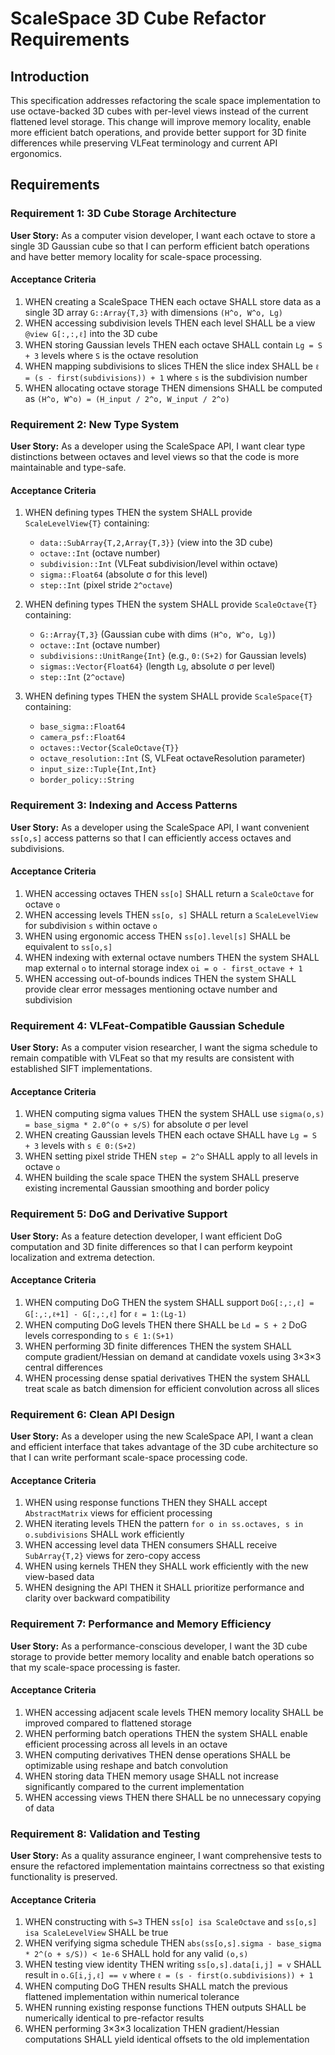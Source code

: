 # ScaleSpace 3D Cube Refactor Requirements

## Introduction

This specification addresses refactoring the scale space implementation to use octave-backed 3D cubes with per-level views instead of the current flattened level storage. This change will improve memory locality, enable more efficient batch operations, and provide better support for 3D finite differences while preserving VLFeat terminology and current API ergonomics.

## Requirements

### Requirement 1: 3D Cube Storage Architecture

**User Story:** As a computer vision developer, I want each octave to store a single 3D Gaussian cube so that I can perform efficient batch operations and have better memory locality for scale-space processing.

#### Acceptance Criteria

1. WHEN creating a ScaleSpace THEN each octave SHALL store data as a single 3D array `G::Array{T,3}` with dimensions `(H^o, W^o, Lg)`
2. WHEN accessing subdivision levels THEN each level SHALL be a view `@view G[:,:,ℓ]` into the 3D cube
3. WHEN storing Gaussian levels THEN each octave SHALL contain `Lg = S + 3` levels where `S` is the octave resolution
4. WHEN mapping subdivisions to slices THEN the slice index SHALL be `ℓ = (s - first(subdivisions)) + 1` where `s` is the subdivision number
5. WHEN allocating octave storage THEN dimensions SHALL be computed as `(H^o, W^o) = (H_input / 2^o, W_input / 2^o)`

### Requirement 2: New Type System

**User Story:** As a developer using the ScaleSpace API, I want clear type distinctions between octaves and level views so that the code is more maintainable and type-safe.

#### Acceptance Criteria

1. WHEN defining types THEN the system SHALL provide `ScaleLevelView{T}` containing:
   - `data::SubArray{T,2,Array{T,3}}` (view into the 3D cube)
   - `octave::Int` (octave number)
   - `subdivision::Int` (VLFeat subdivision/level within octave)
   - `sigma::Float64` (absolute σ for this level)
   - `step::Int` (pixel stride `2^octave`)

2. WHEN defining types THEN the system SHALL provide `ScaleOctave{T}` containing:
   - `G::Array{T,3}` (Gaussian cube with dims `(H^o, W^o, Lg)`)
   - `octave::Int` (octave number)
   - `subdivisions::UnitRange{Int}` (e.g., `0:(S+2)` for Gaussian levels)
   - `sigmas::Vector{Float64}` (length `Lg`, absolute σ per level)
   - `step::Int` (`2^octave`)

3. WHEN defining types THEN the system SHALL provide `ScaleSpace{T}` containing:
   - `base_sigma::Float64`
   - `camera_psf::Float64`
   - `octaves::Vector{ScaleOctave{T}}`
   - `octave_resolution::Int` (S, VLFeat octaveResolution parameter)
   - `input_size::Tuple{Int,Int}`
   - `border_policy::String`

### Requirement 3: Indexing and Access Patterns

**User Story:** As a developer using the ScaleSpace API, I want convenient `ss[o,s]` access patterns so that I can efficiently access octaves and subdivisions.

#### Acceptance Criteria

1. WHEN accessing octaves THEN `ss[o]` SHALL return a `ScaleOctave` for octave `o`
2. WHEN accessing levels THEN `ss[o, s]` SHALL return a `ScaleLevelView` for subdivision `s` within octave `o`
3. WHEN using ergonomic access THEN `ss[o].level[s]` SHALL be equivalent to `ss[o,s]`
4. WHEN indexing with external octave numbers THEN the system SHALL map external `o` to internal storage index `oi = o - first_octave + 1`
5. WHEN accessing out-of-bounds indices THEN the system SHALL provide clear error messages mentioning octave number and subdivision

### Requirement 4: VLFeat-Compatible Gaussian Schedule

**User Story:** As a computer vision researcher, I want the sigma schedule to remain compatible with VLFeat so that my results are consistent with established SIFT implementations.

#### Acceptance Criteria

1. WHEN computing sigma values THEN the system SHALL use `sigma(o,s) = base_sigma * 2.0^(o + s/S)` for absolute σ per level
2. WHEN creating Gaussian levels THEN each octave SHALL have `Lg = S + 3` levels with `s ∈ 0:(S+2)`
3. WHEN setting pixel stride THEN `step = 2^o` SHALL apply to all levels in octave `o`
4. WHEN building the scale space THEN the system SHALL preserve existing incremental Gaussian smoothing and border policy

### Requirement 5: DoG and Derivative Support

**User Story:** As a feature detection developer, I want efficient DoG computation and 3D finite differences so that I can perform keypoint localization and extrema detection.

#### Acceptance Criteria

1. WHEN computing DoG THEN the system SHALL support `DoG[:,:,ℓ] = G[:,:,ℓ+1] - G[:,:,ℓ]` for `ℓ = 1:(Lg-1)`
2. WHEN computing DoG levels THEN there SHALL be `Ld = S + 2` DoG levels corresponding to `s ∈ 1:(S+1)`
3. WHEN performing 3D finite differences THEN the system SHALL compute gradient/Hessian on demand at candidate voxels using 3×3×3 central differences
4. WHEN processing dense spatial derivatives THEN the system SHALL treat scale as batch dimension for efficient convolution across all slices

### Requirement 6: Clean API Design

**User Story:** As a developer using the new ScaleSpace API, I want a clean and efficient interface that takes advantage of the 3D cube architecture so that I can write performant scale-space processing code.

#### Acceptance Criteria

1. WHEN using response functions THEN they SHALL accept `AbstractMatrix` views for efficient processing
2. WHEN iterating levels THEN the pattern `for o in ss.octaves, s in o.subdivisions` SHALL work efficiently
3. WHEN accessing level data THEN consumers SHALL receive `SubArray{T,2}` views for zero-copy access
4. WHEN using kernels THEN they SHALL work efficiently with the new view-based data
5. WHEN designing the API THEN it SHALL prioritize performance and clarity over backward compatibility

### Requirement 7: Performance and Memory Efficiency

**User Story:** As a performance-conscious developer, I want the 3D cube storage to provide better memory locality and enable batch operations so that my scale-space processing is faster.

#### Acceptance Criteria

1. WHEN accessing adjacent scale levels THEN memory locality SHALL be improved compared to flattened storage
2. WHEN performing batch operations THEN the system SHALL enable efficient processing across all levels in an octave
3. WHEN computing derivatives THEN dense operations SHALL be optimizable using reshape and batch convolution
4. WHEN storing data THEN memory usage SHALL not increase significantly compared to the current implementation
5. WHEN accessing views THEN there SHALL be no unnecessary copying of data

### Requirement 8: Validation and Testing

**User Story:** As a quality assurance engineer, I want comprehensive tests to ensure the refactored implementation maintains correctness so that existing functionality is preserved.

#### Acceptance Criteria

1. WHEN constructing with `S=3` THEN `ss[o] isa ScaleOctave` and `ss[o,s] isa ScaleLevelView` SHALL be true
2. WHEN verifying sigma schedule THEN `abs(ss[o,s].sigma - base_sigma * 2^(o + s/S)) < 1e-6` SHALL hold for any valid `(o,s)`
3. WHEN testing view identity THEN writing `ss[o,s].data[i,j] = v` SHALL result in `o.G[i,j,ℓ] == v` where `ℓ = (s - first(o.subdivisions)) + 1`
4. WHEN computing DoG THEN results SHALL match the previous flattened implementation within numerical tolerance
5. WHEN running existing response functions THEN outputs SHALL be numerically identical to pre-refactor results
6. WHEN performing 3×3×3 localization THEN gradient/Hessian computations SHALL yield identical offsets to the old implementation